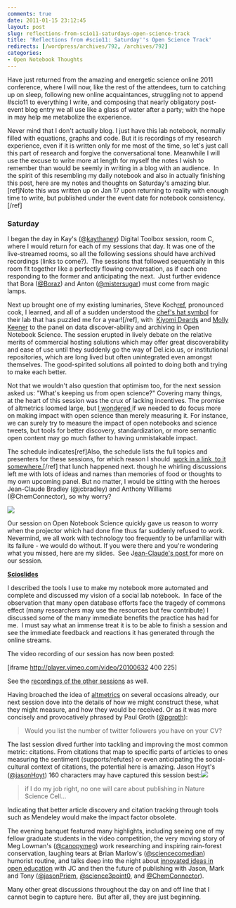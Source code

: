 ```yaml
---
comments: true
date: 2011-01-15 23:12:45
layout: post
slug: reflections-from-scio11-saturdays-open-science-track
title: 'Reflections from #scio11: Saturday''s Open Science Track'
redirects: [/wordpress/archives/792, /archives/792]
categories:
- Open Notebook Thoughts
---
```


Have just returned from the amazing and energetic science online 2011 conference, where I will now, like the rest of the attendees, turn to catching up on sleep, following new online acquaintances, struggling not to append #scio11 to everything I write, and composing that nearly obligatory post-event blog entry we all use like a glass of water after a party; with the hope in may help me metabolize the experience.

Never mind that I don't actually blog. I just have this lab notebook, normally filled with equations, graphs and code. But it is recordings of my research experience, even if it is written only for me most of the time, so let's just call this part of research and forgive the conversational tone. Meanwhile I will use the excuse to write more at length for myself the notes I wish to remember than would be seemly in writing in a blog with an audience.  In the spirit of this resembling my daily notebook and also in actually finishing this post, here are my notes and thoughts on Saturday's amazing blur.[ref]Note this was written up on Jan 17 upon returning to reality with enough time to write, but published under the event date for notebook consistency.  [/ref]


### Saturday


I began the day in Kay's (@[kaythaney](http://twitter.com/#!/kaythaney)) Digital Toolbox session, room C, where I would return for each of my sessions that day. It was one of the live-streamed rooms, so all the following sessions should have archived recordings (links to come?).  The sessions that followed sequentially in this room fit together like a perfectly flowing conversation, as if each one  responding to the former and anticipating the next.  Just further evidence that Bora ([@Boraz](http://twitter.com/#!/boraz)) and Anton ([@mistersugar](http://twitter.com/#!/mistersugar)) must come from magic lamps.

Next up brought one of my existing luminaries, Steve Koch[ref]([@skoch3](http://twitter.com/#!/skoch3)), pronounced cook, I learned, and all of a sudden understood the [chef's hat symbol](http://openwetware.org/wiki/User:Skoch3) for their lab that has puzzled me for a year![/ref], with  [Kiyomi Deards](http://libraryadventures.com/) and [Molly Keener](http://cloud.lib.wfu.edu/blog/pd/) to the panel on data discover-ability and archiving in Open Notebook Science. The session erupted in lively debate on the relative merits of commercial hosting solutions which may offer great discoverability and ease of use until they suddenly go the way of Del.icio.us, or institutional repositories, which are long lived but often unintegrated even amongst themselves. The good-spirited solutions all pointed to doing both and trying to make each better.

Not that we wouldn't also question that optimism too, for the next session asked us: "What's keeping us from open science?" Covering many things, at the heart of this session was the crux of lacking incentives. The promise of altmetrics loomed large, but [I wondered ](http://friendfeed.com/stevekoch/a0823501/scio11-good-question-from-carl-should-emphasis)if we needed to do focus more on making impact with open science than merely measuring it. For instance, we can surely try to measure the impact of open notebooks and science tweets, but tools for better discovery, standardization, or more semantic open content may go much father to having unmistakable impact.

The schedule indicates[ref]Also, the schedule lists the full topics and presenters for these sessions, for which reason I should  [work in a link  to it somewhere.](http://scio11.wikispaces.com/Program)[/ref] that lunch happened next. though he whirling discussions left me with lots of ideas and names than memories of food or thoughts to my own  upcoming panel. But no matter, I would be sitting with the heroes Jean-Claude Bradley (@jcbradley) and Anthony Williams (@ChemConnector), so why worry?

![](http://m.friendfeed-media.com/a9192c4f24f3b1cc96c306e48bad1c498cab0c23)

Our session on Open Notebook Science quickly gave us reason to worry when the projector which had done fine thus far suddenly refused to work. Nevermind, we all work with technology too frequently to be unfamiliar with its failure - we would do without. If you were there and you're wondering what you missed, here are my slides.  See J[ean-Claude's post ](http://usefulchem.blogspot.com/2011/01/science-online-2011-thoughts.html)for more on our session.


**[Scioslides](http://www.slideshare.net/cboettig/scioslides)**


I described the tools I use to make my notebook more automated and complete and discussed my vision of a social lab notebook.  In face of the observation that many open database efforts face the tragedy of commons effect (many researchers may use the resources but few contribute) I discussed some of the many immediate benefits the practice has had for me.  I must say what an immense treat it is to be able to finish a session and see the immediate feedback and reactions it has generated through the online streams.

The video recording of our session has now been posted:

[iframe http://player.vimeo.com/video/20100632 400 225]

See the [recordings of the other sessions](http://scienceonline2011.com/watch-2/) as well.  

Having broached the idea of [altmetrics](http://altmetrics.org/manifesto/) on several occasions already, our next session dove into the details of how we might construct these, what they might measure, and how they would be received. Or as it was more concisely and provocatively phrased by Paul Groth ([@pgroth](http://twitter.com/#!/pgroth)):


> Would you list the number of twitter followers you have on your CV?


The last session dived further into tackling and improving the most common metric: citations.  From citations that map to specific parts of articles to ones measuring the sentiment (supports/refutes) or even anticipating the social-cultural context of citations, the potential here is amazing.  Jason Hoyt's ([@jasonHoyt](http://twitter.com/#!/jasonhoyt)) 160 characters may have captured this session best:![](http://m.friendfeed-media.com/f22753e4ef38225cbad94b61e22a9e5fdb701f23)


> if I do my job right, no one will care about publishing in Nature Science Cell...


Indicating that better article discovery and citation tracking through tools such as Mendeley would make the impact factor obsolete.

The evening banquet featured many highlights, including seeing one of my fellow graduate students in the video competition, the very moving story of Meg Lowman's ([@canopymeg](http://twitter.com/#!/canopymeg)) work researching and inspiring rain-forest conservation, laughing tears at Brian Marlow's ([@sciencecomedian](http://twitter.com/#!/sciencecomedian)) humorist routine, and talks deep into the night about [innovated ideas in open education](http://drexel-coas-elearning.blogspot.com/) with JC and then the future of publishing with Jason, Mark and Tony ([@jasonPriem](http://twitter.com/#!/jasonpriem), [@science3point0](http://twitter.com/#!/science3point0), and [@ChemConnector](http://twitter.com/#!/ChemConnector)).

Many other great discussions throughout the day on and off line that I cannot begin to capture here.  But after all, they are just beginning.

